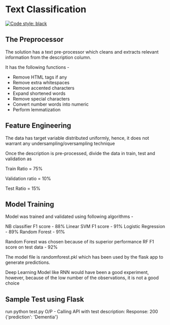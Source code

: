 # Text Classification

[![Code style: black](https://img.shields.io/badge/code%20style-black-000000.svg)](https://github.com/psf/black)

## The Preprocessor

The solution has a text pre-processor which cleans and extracts relevant information from the description column.

It has the following functions -

- Remove HTML tags if any
- Remove extra whitespaces
- Remove accented characters
- Expand shortened words
- Remove special characters
- Convert number words into numeric
- Perform lemmatization

## Feature Engineering

The data has target variable distributed uniformly, hence, it does not warrant any undersampling/oversampling technique

Once the description is pre-processed, divide the data in train, test and validation as

Train Ratio = 75%

Validation ratio = 10%

Test Ratio = 15%

## Model Training

Model was trained and validated using following algorithms -

NB classifier F1 score - 88% 
Linear SVM F1 score - 91%
Logistic Regression - 89%
Random Forest - 91%

Random Forest was chosen because of its superior performance 
RF F1 score on test data - 92%

The model file is randomforest.pkl which has been used by the flask app to generate predictions.

Deep Learning Model like RNN would have been a good experiment, however, because of the low number of the observations, it is not a good choice

## Sample Test using Flask
run python test.py
O/P -
Calling API with test description:
Response:
200
{'prediction': 'Dementia'}
